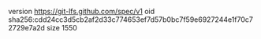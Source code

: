 version https://git-lfs.github.com/spec/v1
oid sha256:cdd24cc3d5cb2af2d33c774653ef7d57b0bc7f59e6927244e1f70c72729e7a2d
size 1550
